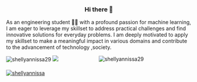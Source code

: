 
<p align="center">
  <h3 align="center">Hi there 👋</h3>
  As an engineering student 🧑‍🎓 with a profound passion for machine learning, I am eager to leverage my skillset to address practical challenges and find innovative solutions for everyday problems. I am deeply motivated to apply my skillset to make a meaningful impact in various domains and contribute to the advancement of technology ,society.
</p>

<!--


Here are some ideas to get you started

- 🔭 I’m currently working on ...
- 🌱 I’m currently learning ...
- 👯 I’m looking to collaborate on ...
- 🤔 I’m looking for help with ...
- 💬 Ask me about ...
- 📫 How to reach me: ...
- 😄 Pronouns: he/him
- Guess what you are working 




-->
<div style="display: flex; justify-content: space-between; align-items: center; margin-bottom: 20px;">
  <div style="flex: 1;">
    <img src="https://github-readme-stats.vercel.app/api?username=shellyannissa&theme=onedark&show_icons=true&locale=en" alt="shellyannissa29" />
    <img src="https://github-readme-stats.vercel.app/api/top-langs?username=shellyannissa&show_icons=true&locale=en&layout=compact" />
  </div>


  
  <div style="flex: 1;">
    <img src="https://github-readme-streak-stats.herokuapp.com/?user=shellyannissa" alt="shellyannissa29" />
  </div>
</div>


  <div style="flex: 1;">
    <a href="https://github.com/ryo-ma/github-profile-trophy">
      <img src="https://github-profile-trophy.vercel.app/?username=shellyannissa&theme=onedark&row=1" alt="shellyannissa" />
    </a>
  </div>
</div>



